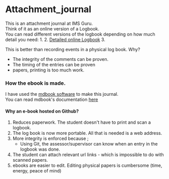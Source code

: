 # Attachment_journal
This is an attachment journal at IMS Guru.<br>
Think of it as an online version of a Logbook.<br>
You can read different versions of the logbook depending on how much detail you need:
1. 
2. [Detailed online Logbook](https://kiarie404.github.io/Attachment_journal/)
3. 

This is better than recording events in a physical log book. Why?
- The integrity of the comments can be proven.
- The timing of the entries can be proven
- papers, printing is too much work.




### How the ebook is made.
I have used the [mdbook software](https://rust-lang.github.io/mdBook/) to make this journal.\
You can read mdbook's documentation [here](https://rust-lang.github.io/mdBook/)

#### Why an e-book hosted on Github?
1. Reduces paperwork. The student doesn't have to print and scan a logbook.
2. The log book is now more portable. All that is needed is a web address.
3. More integrity is enforced because ;
    -  Using Git, the assessor/supervisor can know when an entry in the logbook was done.
4. The student can attach relevant url links - which is impossible to do with scanned papers.
5. ebooks are easier to edit. Editing physical papers is cumbersome (time, energy, peace of mind)







 


    

